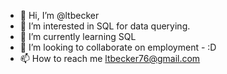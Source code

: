 - 👋 Hi, I’m @ltbecker
- 👀 I’m interested in SQL for data querying.
- 🌱 I’m currently learning SQL
- 💞️ I’m looking to collaborate on employment - :D
- 📫 How to reach me ltbecker76@gmail.com 

<!---
ltbecker/ltbecker is a ✨ special ✨ repository because its `README.md` (this file) appears on your GitHub profile.
You can click the Preview link to take a look at your changes.
--->

